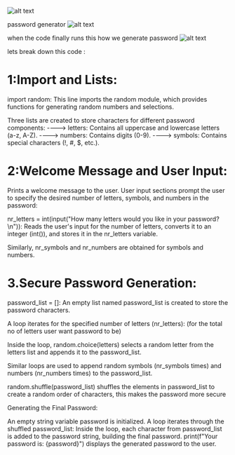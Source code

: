 ![alt text](image-1.png) 

password generator     ![alt text](image-2.png)

when the code finally runs this how we generate  password 
![alt text](image.png)

lets break down this code :

1:Import and Lists:
====================

import random: This line imports the random module, which provides functions for generating random numbers and selections.

Three lists are created to store characters for different password components:
----> letters: Contains all uppercase and lowercase letters (a-z, A-Z).
----> numbers: Contains digits (0-9).
----> symbols: Contains special characters (!, #, $, etc.).

2:Welcome Message and User Input:
=================================

Prints a welcome message to the user.
User input sections prompt the user to specify the desired number of letters, symbols, and numbers in the password:

nr_letters = int(input("How many letters would you like in your password?\n")): Reads the user's input for the number of letters, converts it to an integer (int()), and stores it in the nr_letters variable.

Similarly, nr_symbols and nr_numbers are obtained for symbols and numbers.

3.Secure Password Generation:
==============================

password_list = []: An empty list named password_list is created to store the password characters.

A loop iterates for the specified number of letters (nr_letters): (for the total no of letters user want  password to be)

Inside the loop, random.choice(letters) selects a random letter from the letters list and appends it to the             password_list.

Similar loops are used to append random symbols (nr_symbols times) and numbers (nr_numbers times) to the password_list.

random.shuffle(password_list) shuffles the elements in password_list to create a random order of characters, this makes the password more secure 


Generating the Final Password:

An empty string variable password is initialized.
A loop iterates through the shuffled password_list:
Inside the loop, each character from password_list is added to the password string, building the final password.
print(f"Your password is: {password}") displays the generated password to the user.


